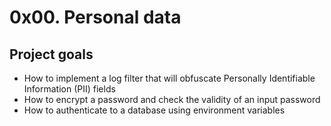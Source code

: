# 0x00. Personal data

## Project goals
* How to implement a log filter that will obfuscate Personally Identifiable Information (PII) fields
* How to encrypt a password and check the validity of an input password
* How to authenticate to a database using environment variables
